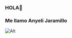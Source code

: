 ### HOLA👋
### __Me llamo Anyeli Jaramillo__ 

![Alt](https://encrypted-tbn0.gstatic.com/images?q=tbn:ANd9GcR6cGaClVSI1h_t-G0DTP1rEv5XE9hpDsu6qCdRBkDWk0_12ZbuB7WfixhTqZNo9vnBcfg&usqp=CAU)
<!--
**AnyeliJaramillo/AnyeliJaramillo** is a ✨ _special_ ✨ repository because its `README.md` (this file) appears on your GitHub profile.

Here are some ideas to get you started:

- 🔭 I’m currently working on ...
- 🌱 I’m currently learning ...
- 👯 I’m looking to collaborate on ...
- 🤔 I’m looking for help with ...
- 💬 Ask me about ...
- 📫 How to reach me: ...
- 😄 Pronouns: ...
- ⚡ Fun fact: ...
-->
